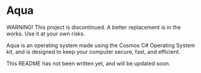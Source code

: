 # Aqua
WARNING! This project is discontinued.
A better replacement is in the works.
Use it at your own risks. 


Aqua is an operating system made using the Cosmos C# Operating System kit, and is designed to keep your computer secure, fast, and efficient.

This README has not been written yet, and will be updated soon.
